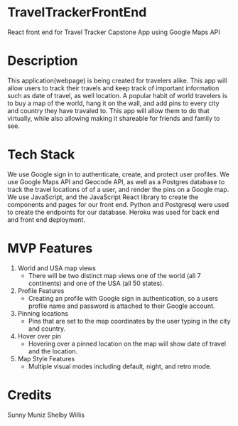 # TravelTrackerFrontEnd
React front end for Travel Tracker Capstone App using Google Maps API


# Description 
This application(webpage) is being created for travelers alike. This app will allow users to track their travels and keep track of important information such as date of travel, as well location. A popular habit of world travelers is to buy a map of the world, hang it on the wall, and add pins to every city
and country they have travaled to. This app will allow them to do that virtually, while also allowing making it shareable for friends and family to see. 


# Tech Stack 
We use Google sign in to authenticate, create, and protect user profiles. We use Google Maps API and Geocode API, as well as a Postgres database to track the travel locations of of a user, and render the pins on a Google map. We use JavaScript, and the JavaScript React library to create the components and pages for our front end. Python and Postgresql were used to create the endpoints for our database. Heroku was used for back end and front end deployment. 


# MVP Features 
1.  World and USA map views 
    - There will be two distinct map views one of the world (all 7 continents) and one of the USA (all 50 states).
2.  Profile Features
    - Creating an profile with Google sign in authentication, so a users profile name and password is attached to their Google account. 
3. Pinning locations
    - Pins that are set to the map coordinates by the user typing in the city and country.
4. Hover over pin
    - Hovering over a pinned location on the map will show date of travel and the location.
5. Map Style Features 
    - Multiple visual modes including default, night, and retro mode. 

# Credits 
Sunny Muniz 
Shelby Willis 


